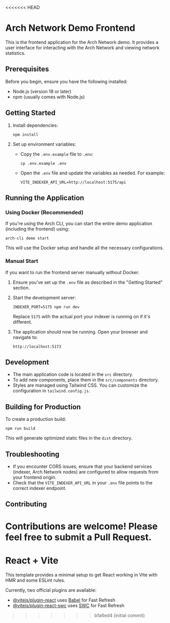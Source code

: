 <<<<<<< HEAD
# Arch Network Demo Frontend

This is the frontend application for the Arch Network demo. It provides a user interface for interacting with the Arch Network and viewing network statistics.

## Prerequisites

Before you begin, ensure you have the following installed:
- Node.js (version 18 or later)
- npm (usually comes with Node.js)

## Getting Started

1. Install dependencies:
   ```
   npm install
   ```

2. Set up environment variables:
   - Copy the `.env.example` file to `.env`:
     ```
     cp .env.example .env
     ```
   - Open the `.env` file and update the variables as needed. For example:
     ```
     VITE_INDEXER_API_URL=http://localhost:5175/api
     ```

## Running the Application

### Using Docker (Recommended)

If you're using the Arch CLI, you can start the entire demo application (including the frontend) using:

```
arch-cli demo start
```

This will use the Docker setup and handle all the necessary configurations.

### Manual Start

If you want to run the frontend server manually without Docker:

1. Ensure you've set up the `.env` file as described in the "Getting Started" section.

2. Start the development server:
   ```
   INDEXER_PORT=5175 npm run dev
   ```
   Replace `5175` with the actual port your indexer is running on if it's different.

3. The application should now be running. Open your browser and navigate to:
   ```
   http://localhost:5173
   ```

## Development

- The main application code is located in the `src` directory.
- To add new components, place them in the `src/components` directory.
- Styles are managed using Tailwind CSS. You can customize the configuration in `tailwind.config.js`.

## Building for Production

To create a production build:

```
npm run build
```

This will generate optimized static files in the `dist` directory.

## Troubleshooting

- If you encounter CORS issues, ensure that your backend services (indexer, Arch Network nodes) are configured to allow requests from your frontend origin.
- Check that the `VITE_INDEXER_API_URL` in your `.env` file points to the correct indexer endpoint.

## Contributing

Contributions are welcome! Please feel free to submit a Pull Request.
=======
# React + Vite

This template provides a minimal setup to get React working in Vite with HMR and some ESLint rules.

Currently, two official plugins are available:

- [@vitejs/plugin-react](https://github.com/vitejs/vite-plugin-react/blob/main/packages/plugin-react/README.md) uses [Babel](https://babeljs.io/) for Fast Refresh
- [@vitejs/plugin-react-swc](https://github.com/vitejs/vite-plugin-react-swc) uses [SWC](https://swc.rs/) for Fast Refresh
>>>>>>> bfa6ed4 (initial commit)
